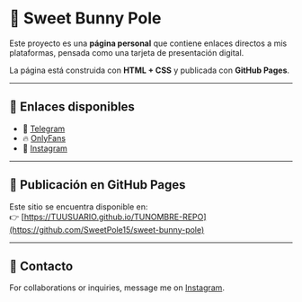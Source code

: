 # 🌸 Sweet Bunny Pole

Este proyecto es una **página personal** que contiene enlaces directos a mis plataformas, pensada como una tarjeta de presentación digital.

La página está construida con **HTML + CSS** y publicada con **GitHub Pages**.

---

## 🔗 Enlaces disponibles
- 💬 [Telegram](https://t.me/+34ArLJGl4WViNTRh?fbclid=PAVERDUAMd6CRleHRuA2FlbQIxMAABp7LCrtnOfnwBJiKeh6i0dhYAWHMTmpsu_QvQK2RNnIh4071j89q4NjmvFsPn_aem_kdXqI4ffogZIo1Fatb5dAw)  
- 🔥 [OnlyFans](https://onlyfans.com/u127688907)  
- 📩 [Instagram](https://www.instagram.com/polemt15/)

---

## 🚀 Publicación en GitHub Pages
Este sitio se encuentra disponible en:  
👉 [https://TUUSUARIO.github.io/TUNOMBRE-REPO](https://github.com/SweetPole15/sweet-bunny-pole)

---

## 📩 Contacto
For collaborations or inquiries, message me on [Instagram](https://www.instagram.com/polemt15/).

